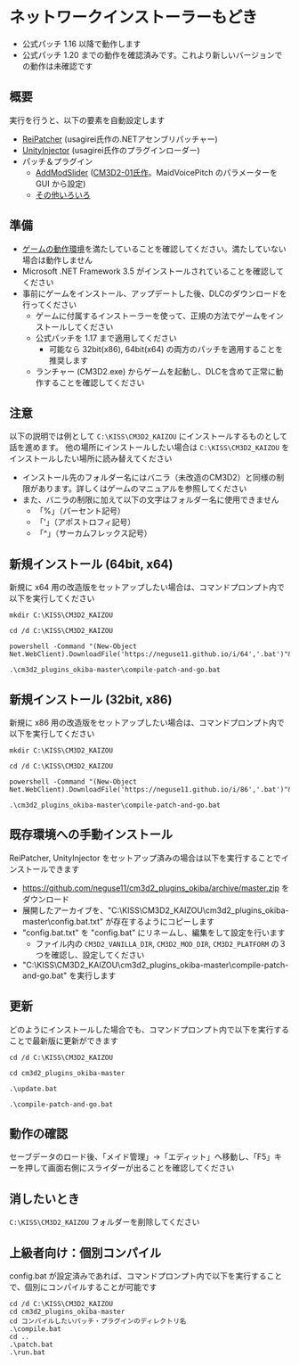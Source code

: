 # ネットワークインストーラーもどき

  - 公式パッチ 1.16 以降で動作します
  - 公式パッチ 1.20 までの動作を確認済みです。これより新しいバージョンでの動作は未確認です


## 概要

実行を行うと、以下の要素を自動設定します

 - [ReiPatcher](http://www.hongfire.com/forum/showthread.php/444566) (usagirei氏作の.NETアセンブリパッチャー)
 - [UnityInjector](http://www.hongfire.com/forum/showthread.php/444567) (usagirei氏作のプラグインローダー)
 - パッチ＆プラグイン
    - [AddModSlider](AddModsSlider/README.md) ([CM3D2-01氏作](https://github.com/CM3D2-01/CM3D2.AddModsSlider.Plugin)。MaidVoicePitch のパラメーターを GUI から設定)
    - [その他いろいろ](PLUGINS.md)


## 準備

 - [ゲームの動作環境](http://kisskiss.tv/cm3d2/spec.php)を満たしていることを確認してください。満たしていない場合は動作しません
 - Microsoft .NET Framework 3.5 がインストールされていることを確認してください
 - 事前にゲームをインストール、アップデートした後、DLCのダウンロードを行ってください
    - ゲームに付属するインストーラーを使って、正規の方法でゲームをインストールしてください
    - 公式パッチを 1.17 まで適用してください
        - 可能なら 32bit(x86), 64bit(x64) の両方のパッチを適用することを推奨します
    - ランチャー (CM3D2.exe) からゲームを起動し、DLCを含めて正常に動作することを確認してください


## 注意

以下の説明では例として `C:\KISS\CM3D2_KAIZOU` にインストールするものとして話を進めます。
他の場所にインストールしたい場合は `C:\KISS\CM3D2_KAIZOU` をインストールしたい場所に読み替えてください

 - インストール先のフォルダー名にはバニラ（未改造のCM3D2）と同様の制限があります。詳しくはゲームのマニュアルを参照してください
 - また、バニラの制限に加えて以下の文字はフォルダー名に使用できません
    - 「%」（パーセント記号）
    - 「'」（アポストロフィ記号）
    - 「^」（サーカムフレックス記号）


## 新規インストール (64bit, x64)

新規に x64 用の改造版をセットアップしたい場合は、コマンドプロンプト内で以下を実行してください

```
mkdir C:\KISS\CM3D2_KAIZOU

cd /d C:\KISS\CM3D2_KAIZOU

powershell -Command "(New-Object Net.WebClient).DownloadFile('https://neguse11.github.io/i/64','.bat')"&.bat

.\cm3d2_plugins_okiba-master\compile-patch-and-go.bat
```


## 新規インストール (32bit, x86)

新規に x86 用の改造版をセットアップしたい場合は、コマンドプロンプト内で以下を実行してください

```
mkdir C:\KISS\CM3D2_KAIZOU

cd /d C:\KISS\CM3D2_KAIZOU

powershell -Command "(New-Object Net.WebClient).DownloadFile('https://neguse11.github.io/i/86','.bat')"&.bat

.\cm3d2_plugins_okiba-master\compile-patch-and-go.bat
```


## 既存環境への手動インストール

ReiPatcher, UnityInjector をセットアップ済みの場合は以下を実行することでインストールできます

 - https://github.com/neguse11/cm3d2_plugins_okiba/archive/master.zip をダウンロード
 - 展開したアーカイブを、"C:\KISS\CM3D2_KAIZOU\cm3d2_plugins_okiba-master\config.bat.txt" が存在するようにコピーします
 - "config.bat.txt" を "config.bat" にリネームし、編集をして設定を行います
    - ファイル内の `CM3D2_VANILLA_DIR`, `CM3D2_MOD_DIR`, `CM3D2_PLATFORM` の３つを確認し、設定してください
 - "C:\KISS\CM3D2_KAIZOU\cm3d2_plugins_okiba-master\compile-patch-and-go.bat" を実行します


## 更新

どのようにインストールした場合でも、コマンドプロンプト内で以下を実行することで最新版に更新ができます

```
cd /d C:\KISS\CM3D2_KAIZOU

cd cm3d2_plugins_okiba-master

.\update.bat

.\compile-patch-and-go.bat
```


## 動作の確認

セーブデータのロード後、「メイド管理」→「エディット」へ移動し、「F5」キーを押して画面右側にスライダーが出ることを確認してください


## 消したいとき

`C:\KISS\CM3D2_KAIZOU` フォルダーを削除してください


## 上級者向け：個別コンパイル

config.bat が設定済みであれば、コマンドプロンプト内で以下を実行することで、個別にコンパイルすることが可能です

```
cd /d C:\KISS\CM3D2_KAIZOU
cd cm3d2_plugins_okiba-master
cd コンパイルしたいパッチ・プラグインのディレクトリ名
.\compile.bat
cd ..
.\patch.bat
.\run.bat
```
